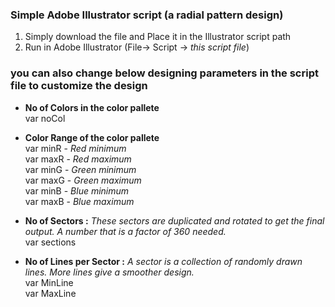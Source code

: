 ### Simple Adobe Illustrator script (a radial pattern design) 

1. Simply download the file and Place it in the Illustrator script path
2. Run in Adobe Illustrator (File-> Script -> *this script file*)

### you can also change below designing parameters in the script file to customize the design

* **No of Colors in the color pallete**  
  var noCol

* **Color Range of the color pallete**  
 var minR - *Red minimum*  
 var maxR - *Red maximum*  
 var minG - *Green minimum*  
 var maxG - *Green maximum*  
 var minB - *Blue minimum*  
 var maxB - *Blue maximum*  

* **No of Sectors :**
*These sectors are duplicated and rotated to get the final output. A number that is a factor of 360 needed.*    
 var sections

* **No of Lines per Sector :**
*A sector is a collection of randomly drawn lines. More lines give a smoother design.*   
 var MinLine  
 var MaxLine
